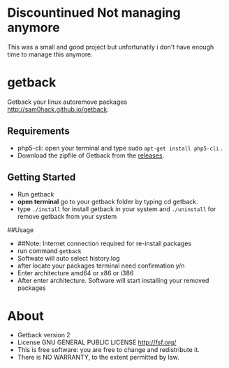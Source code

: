 # Discountinued Not managing anymore
This was a small and good project but unfortunatily i don't have enough time to manage this anymore.

getback
=======

Getback your linux autoremove packages 
http://sam0hack.github.io/getback. 


## Requirements

* php5-cli: open your terminal and type sudo `apt-get install php5-cli` .
* Download the zipfile of Getback from the [releases](https://github.com/codex8/getback/archive/master.zip).



## Getting Started
* Run getback
* **open terminal** go to your getback folder by typing cd getback.
* type `./install` for install getback in your system and `./uninstall` for remove getback from your system

##Usage
* ##Note: Internet connection required for re-install packages
* run command `getback` 
* Softwate will auto select history.log  
* after locate your packages terminal need confirmation y/n
* Enter architecture amd64 or x86 or i386
* After enter architecture. Software will start installing your removed packages


About
==========

* Getback version 2
* License GNU GENERAL PUBLIC LICENSE  <http://fsf.org/>
* This is free software: you are free to change and redistribute it.
* There is NO WARRANTY, to the extent permitted by law.


